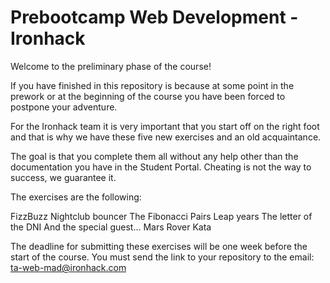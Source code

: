 # Prebootcamp Web Development - Ironhack

Welcome to the preliminary phase of the course! 

If you have finished in this repository is because at some point in the prework or at the beginning of the course you have been forced to postpone your adventure.

For the Ironhack team it is very important that you start off on the right foot and that is why we have these five new exercises and an old acquaintance.

The goal is that you complete them all without any help other than the documentation you have in the Student Portal. Cheating is not the way to success, we guarantee it.

The exercises are the following:

FizzBuzz
Nightclub bouncer 
The Fibonacci Pairs 
Leap years
The letter of the DNI 
And the special guest... Mars Rover Kata 

The deadline for submitting these exercises will be one week before the start of the course. You must send the link to your repository to the email: ta-web-mad@ironhack.com
